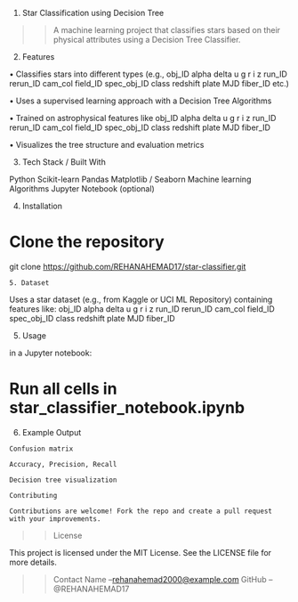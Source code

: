 1.	Star Classification using Decision Tree

>> A machine learning project that classifies stars based on their physical attributes using a Decision Tree Classifier.

2.	Features

•	Classifies stars into different types (e.g., obj_ID	alpha	delta	u	g	r	i	z	run_ID	rerun_ID	cam_col	field_ID	spec_obj_ID	class	redshift	plate	MJD	fiber_ID
 etc.)

•	Uses a supervised learning approach with a Decision Tree Algorithms

•	Trained on astrophysical features like obj_ID	alpha	delta	u	g	r	i	z	run_ID	rerun_ID	cam_col	field_ID	spec_obj_ID	class	redshift	plate	MJD	fiber_ID

•	Visualizes the tree structure and evaluation metrics

3.	Tech Stack / Built With

Python
Scikit-learn
Pandas
Matplotlib / Seaborn
Machine learning  Algorithms
Jupyter Notebook (optional)


4.	Installation
# Clone the repository
git clone https://github.com/REHANAHEMAD17/star-classifier.git



  	5. Dataset
Uses a star dataset (e.g., from Kaggle or UCI ML Repository) containing features like:
obj_ID	alpha	delta	u	g	r	i	z	run_ID	rerun_ID	cam_col	field_ID	spec_obj_ID	class	redshift	plate	MJD	fiber_ID

5.	Usage

 in a Jupyter notebook:

# Run all cells in star_classifier_notebook.ipynb


6.	 Example Output

 	Confusion matrix

 	Accuracy, Precision, Recall

 	Decision tree visualization

 	Contributing

 	Contributions are welcome! Fork the repo and create a pull request with your improvements.

>>  License

This project is licensed under the MIT License. See the LICENSE file for more details.

>> Contact
Name –rehanahemad2000@example.com
GitHub – @REHANAHEMAD17
